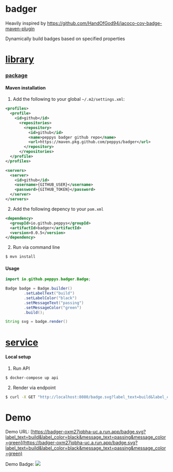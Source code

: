 # badger

Heavily inspired by https://github.com/HandOfGod94/jacoco-cov-badge-maven-plugin

Dynamically build badges based on specified properties

# [library](./library)
### [package](https://github.com/peppys/badger/packages/343219)

#### Maven installation

1. Add the following to your global `~/.m2/settings.xml`:
```xml
<profiles>
  <profile>
    <id>github</id>
      <repositories>
        <repository>
          <id>github</id>
          <name>peppys badger github repo</name>
          <url>https://maven.pkg.github.com/peppys/badger</url>
        </repository>
      </repositories>
  </profile>
</profiles>

<servers>
  <server>
    <id>github</id>
    <username>{GITHUB_USER}</username>
    <password>{GITHUB_TOKEN}</password>
  </server>
</servers>
```
2. Add the following depency to your `pom.xml`
```xml
<dependency>
  <groupId>io.github.peppys</groupId>
  <artifactId>badger</artifactId>
  <version>0.0.5</version>
</dependency>
```
2. Run via command line
```sh
$ mvn install
```

#### Usage
```java
import io.github.peppys.badger.Badge;

Badge badge = Badge.builder()
        .setLabelText("build")
        .setLabelColor("black")
        .setMessageText("passing")
        .setMessageColor("green")
        .build();

String svg = badge.render()
```

# [service](./service)

#### Local setup

1. Run API
```sh
$ docker-compose up api
```

2. Render via endpoint
```sh
$ curl -X GET "http://localhost:8080/badge.svg?label_text=build&label_color=black&message_text=passing&message_color=green"
```

# Demo

Demo URL: [https://badger-oxm27jqbha-uc.a.run.app/badge.svg?label_text=build&label_color=black&message_text=passing&message_color=green](https://badger-oxm27jqbha-uc.a.run.app/badge.svg?label_text=build&label_color=black&message_text=passing&message_color=green)

Demo Badge: <img src="https://badger-oxm27jqbha-uc.a.run.app/badge.svg?label_text=build&label_color=black&message_text=passing&message_color=green" />

